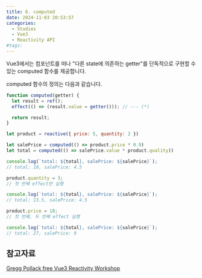 ```yaml
---
title: 6. computed
date: 2024-11-03 20:53:57
categories:
  - Studies
  - Vue3
  - Reactivity API
#tags:
---
```

Vue3에서는 컴포넌트를 떠나 "다른 state에 의존하는 getter"를 단독적으로 구현할 수 있는 computed 함수를 제공합니다.

computed 함수의 정의는 다음과 같습니다.

```js
function computed(getter) {
  let result = ref();
  effect(() => (result.value = getter())); // --- (*)

  return result;
}
```

```js
let product = reactive({ price: 5, quantity: 2 })

let salePrice = computed(() => product.price * 0.9)
let total = computed(() => salePrice.value * product.quality))

console.log(`total: ${total}, salePrice: ${salePrice}`);
// total: 10, salePrice: 4.5

product.quantity = 3;
// 첫 번째 effect만 실행

console.log(`total: ${total}, salePrice: ${salePrice}`);
// total: 13.5, salePrice: 4.5

product.price = 10;
// 첫 번째, 두 번째 effect 실행

console.log(`total: ${total}, salePrice: ${salePrice}`);
// total: 27, salePrice: 9
```

## 참고자료

[Gregg Pollack free Vue3 Reactivity Workshop](https://www.youtube.com/watch?v=BfDQD4Y6W8c)
